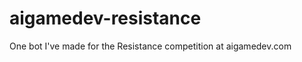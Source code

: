 aigamedev-resistance
====================

One bot I've made for the Resistance competition at aigamedev.com
